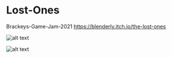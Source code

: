 # Lost-Ones
Brackeys-Game-Jam-2021
https://blenderly.itch.io/the-lost-ones

![alt text]([http://url/to/img.png](https://github.com/speedhs/Lost-Ones/blob/main/lostones.jpg)https://github.com/speedhs/Lost-Ones/blob/main/lostones.jpg)

![alt text]([http://url/to/img.png](https://github.com/speedhs/Lost-Ones/blob/main/lostones.jpg)https://github.com/speedhs/Lost-Ones/blob/main/wolflost.PNG)
